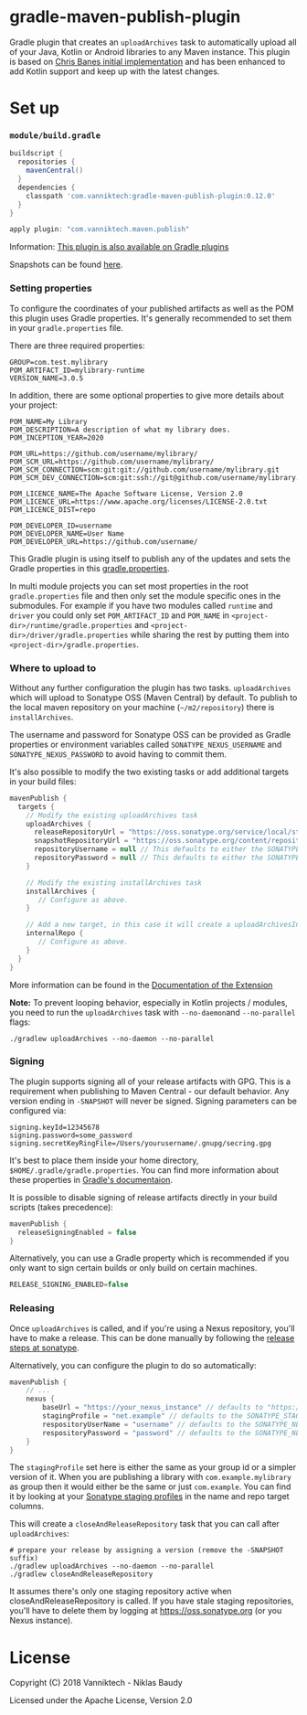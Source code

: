 # gradle-maven-publish-plugin

Gradle plugin that creates an `uploadArchives` task to automatically upload all of your Java, Kotlin or Android
libraries to any Maven instance. This plugin is based on [Chris Banes initial implementation](https://github.com/chrisbanes/gradle-mvn-push)
and has been enhanced to add Kotlin support and keep up with the latest changes.

# Set up

### `module/build.gradle`

```groovy
buildscript {
  repositories {
    mavenCentral()
  }
  dependencies {
    classpath 'com.vanniktech:gradle-maven-publish-plugin:0.12.0'
  }
}

apply plugin: "com.vanniktech.maven.publish"
```

Information: [This plugin is also available on Gradle plugins](https://plugins.gradle.org/plugin/com.vanniktech.maven.publish)

Snapshots can be found [here](https://oss.sonatype.org/#nexus-search;quick~gradle-maven-publish-plugin).

### Setting properties

To configure the coordinates of your published artifacts as well as the POM this plugin
uses Gradle properties. It's generally recommended to set them in your `gradle.properties`
file.

There are three required properties:
```properties
GROUP=com.test.mylibrary
POM_ARTIFACT_ID=mylibrary-runtime
VERSION_NAME=3.0.5
```

In addition, there are some optional properties to give more details about your project:

```properties
POM_NAME=My Library
POM_DESCRIPTION=A description of what my library does.
POM_INCEPTION_YEAR=2020

POM_URL=https://github.com/username/mylibrary/
POM_SCM_URL=https://github.com/username/mylibrary/
POM_SCM_CONNECTION=scm:git:git://github.com/username/mylibrary.git
POM_SCM_DEV_CONNECTION=scm:git:ssh://git@github.com/username/mylibrary.git

POM_LICENCE_NAME=The Apache Software License, Version 2.0
POM_LICENCE_URL=https://www.apache.org/licenses/LICENSE-2.0.txt
POM_LICENCE_DIST=repo

POM_DEVELOPER_ID=username
POM_DEVELOPER_NAME=User Name
POM_DEVELOPER_URL=https://github.com/username/
```

This Gradle plugin is using itself to publish any of the updates and sets the Gradle properties in
this [gradle.properties](gradle.properties).

In multi module projects you can set most properties in the root `gradle.properties` file and
then only set the module specific ones in the submodules. For example if you have two modules
called `runtime` and `driver` you could only set `POM_ARTIFACT_ID` and `POM_NAME` in
`<project-dir>/runtime/gradle.properties` and `<project-dir>/driver/gradle.properties` while sharing
the rest by putting them into `<project-dir>/gradle.properties`.

### Where to upload to

Without any further configuration the plugin has two tasks. `uploadArchives` which will upload
to Sonatype OSS (Maven Central) by default. To publish to the local maven repository on your
machine (`~/m2/repository`) there is `installArchives`.

The username and password for Sonatype OSS can be provided as Gradle properties or environment
variables called `SONATYPE_NEXUS_USERNAME` and `SONATYPE_NEXUS_PASSWORD` to avoid having to
commit them.

It's also possible to modify the two existing tasks or add additional targets in your build files:

```groovy
mavenPublish {
  targets {
    // Modify the existing uploadArchives task
    uploadArchives {
      releaseRepositoryUrl = "https://oss.sonatype.org/service/local/staging/deploy/maven2/"
      snapshotRepositoryUrl = "https://oss.sonatype.org/content/repositories/snapshots/"
      repositoryUsername = null // This defaults to either the SONATYPE_NEXUS_USERNAME Gradle property or the system environment variable.
      repositoryPassword = null // This defaults to either the SONATYPE_NEXUS_PASSWORD Gradle property or the system environment variable.
    }

    // Modify the existing installArchives task
    installArchives {
       // Configure as above.
    }

    // Add a new target, in this case it will create a uploadArchivesInternalRepo task
    internalRepo {
       // Configure as above.
    }
  }
}
```

More information can be found in the [Documentation of the Extension](src/main/kotlin/com/vanniktech/maven/publish/MavenPublishPluginExtension.kt)

__Note:__ To prevent looping behavior, especially in Kotlin projects / modules, you need to run the `uploadArchives` task with `--no-daemon`and `--no-parallel` flags:

`./gradlew uploadArchives --no-daemon --no-parallel`

### Signing

The plugin supports signing all of your release artifacts with GPG. This is a requirement when publishing to
Maven Central - our default behavior. Any version ending in `-SNAPSHOT` will never be signed. Signing parameters
can be configured via:

```properties
signing.keyId=12345678
signing.password=some_password
signing.secretKeyRingFile=/Users/yourusername/.gnupg/secring.gpg
```

It's best to place them inside your home directory, `$HOME/.gradle/gradle.properties`. You can find more information
about these properties in [Gradle's documentaion](https://docs.gradle.org/current/userguide/signing_plugin.html#sec:signatory_credentials).

It is possible to disable signing of release artifacts directly in your build scripts (takes precedence):

```groovy
mavenPublish {
  releaseSigningEnabled = false
}
```

Alternatively, you can use a Gradle property which is recommended if you only want to sign certain builds
or only build on certain machines.

```groovy
RELEASE_SIGNING_ENABLED=false
```

### Releasing

Once `uploadArchives` is called, and if you're using a Nexus repository, you'll have to make a release. This can
be done manually by following the [release steps at sonatype](https://central.sonatype.org/pages/releasing-the-deployment.html).

Alternatively, you can configure the plugin to do so automatically:

```groovy
mavenPublish {
    // ...
    nexus {
        baseUrl = "https://your_nexus_instance" // defaults to "https://oss.sonatype.org/service/local/"
        stagingProfile = "net.example" // defaults to the SONATYPE_STAGING_PROFILE Gradle property or the GROUP Gradle Property if not set
        respositoryUserName = "username" // defaults to the SONATYPE_NEXUS_USERNAME Gradle Property or the system environment variable
        respositoryPassword = "password" // defaults to the SONATYPE_NEXUS_PASSWORD Gradle Property or the system environment variable
    }
}
```
The `stagingProfile` set here is either the same as your group id or a simpler version of it. When you are publishing a
library with `com.example.mylibrary` as group then it would either be the same or just `com.example`. You can find it
by looking at your [Sonatype staging profiles](https://oss.sonatype.org/#stagingProfiles) in the name and repo target
columns.

This will create a `closeAndReleaseRepository` task that you can call after `uploadArchives`:

```shell
# prepare your release by assigning a version (remove the -SNAPSHOT suffix)
./gradlew uploadArchives --no-daemon --no-parallel
./gradlew closeAndReleaseRepository
```

It assumes there's only one staging repository active when closeAndReleaseRepository is called. If you have stale staging repositories, you'll have to delete them by logging at https://oss.sonatype.org (or you Nexus instance).

# License

Copyright (C) 2018 Vanniktech - Niklas Baudy

Licensed under the Apache License, Version 2.0
